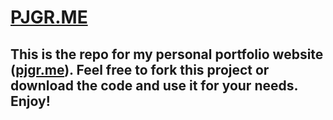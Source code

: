 # [PJGR.ME](https://pjgr.me)

## This is the repo for my personal portfolio website ([pjgr.me](https://pjgr.me)). Feel free to fork this project or download the code and use it for your needs. Enjoy!
